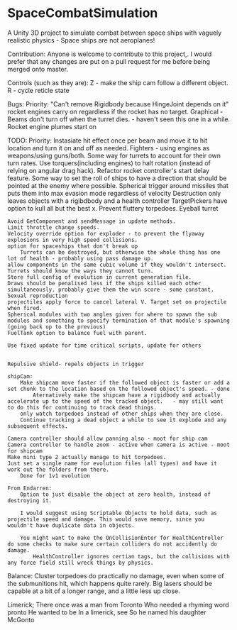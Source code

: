 # SpaceCombatSimulation
A Unity 3D project to simulate combat between space ships with vaguely realistic physics - Space ships are not aeroplanes!

Contribution:
Anyone is welcome to contribute to this project,. I would prefer that any changes are put on a pull request for me before being merged onto master.

Controls (such as they are):
Z - make the ship cam follow a different object.
R - cycle reticle state

Bugs:
    Priority:
        "Can't remove Rigidbody because HingeJoint depends on it"
        rocket engines carry on regardless if the rocket has no target.
    Graphical - Beams don't turn off when the turret dies. - haven't seen this one in a while.
    Rocket engine plumes start on
    

TODO:
    Priority:
        Instasiate hit effect once per beam and move it to hit location and turn it on and off as needed.
        Fighters - using engines as weapons/using guns/both.
        Some way for turrets to account for their own turn rates.
        Use torquers(including engines) to halt rotation (instead of relying on angular drag hack).
        Refactor rocket controller's start delay feature.
        Some way to set the roll of ships to have a direction that should be pointed at the enemy where possible.
        Spherical trigger around missiles that puts them into max evasion mode regardless of velocity
        Destruction only leaves objects with a rigibdbody and a health controller
        TargetPickers have option to kull all but the best x.
        Prevent fluttery torpedoes.
        Eyeball turret

    Avoid GetComponent and sendMessage in update methods.
    Limit throttle change speeds.
    Velocity override option for exploder - to prevent the flyaway explosions in very high speed collisions.
    option for spaceships that don't break up   
        Turrets can be destroyed, but otherwise the whole thing has one lot of health - probably using pass damage up.
    allow components in the same cubic volume if they wouldn't intersect.
    Turrets should know the ways they cannot turn.
    Store full config of evolution in current generation file.
    Draws should be penalised less if the ships killed each other simultaneously. probably give them the win score - some constant.
    Sexual reproduction
    projectiles apply force to cancel lateral V. Target set on projectile when fired.
    Spherical modules with two angles given for where to spawn the sub modules and something to specify termination of that module's spawning (going back up to the previous)
    FuelTank option to balance fuel with parent.

    Use fixed update for time critical scripts, update for others


    Repulsive shield- repels objects in trigger

    shipCam:
        Make shipcam move faster if the followed object is faster or add a set chunk to the location based on the followed object's speed. - done
            Aternatively make the shipcam have a rigidbody and actually accelerate up to the speed of the tracked object.   - may still want to do this for continuing to track dead things.
        only watch torpedoes instead of other ships when they are close.
        Continue tracking a dead object a while to see it explode and any subsequent effects.

    Camera controller should allow panning also - moot for ship cam
    Camera controller to handle zoom - active when camera is active - moot for shipcam
    Make mini type 2 actually manage to hit torpedoes.
    Just set a single name for evolution files (all types) and have it work out the folders from there.
        Done for 1v1 evolution

    From Endarren:
        Option to just disable the object at zero health, instead of destroying it.

        I would suggest using Scriptable Objects to hold data, such as projectile speed and damage. This would save memory, since you wouldn't have duplicate data in objects.

        You might want to make the OnCollisionEnter for HealthController do some checks to make sure certain colliders do not accidently do damage.
            HealthController ignores certian tags, but the collisions with any force field still wreck things by physics.

Balance:
    Cluster torpedoes do practically no damage, even when some of the submunitions hit, which happens quite rarely.
    Big lasers should be capable at a bit of a longer range, and a little less up close.

Limerick;
There once was a man from Toronto
Who needed a rhyming word pronto
He wanted to be 
In a limerick, see
So he named his daughter McGonto